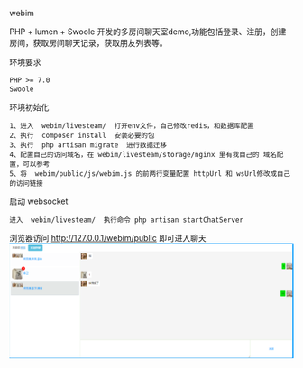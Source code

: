 webim

PHP + lumen + Swoole 开发的多房间聊天室demo,功能包括登录、注册，创建房间，获取房间聊天记录，获取朋友列表等。

 
环境要求

    PHP >= 7.0
    Swoole
    
环境初始化

    1、进入  webim/livesteam/  打开env文件，自己修改redis，和数据库配置
    2、执行  composer install  安装必要的包
    3、执行  php artisan migrate  进行数据迁移
    4、配置自己的访问域名，在 webim/livesteam/storage/nginx 里有我自己的 域名配置，可以参考
    5、将  webim/public/js/webim.js 的前两行变量配置 httpUrl 和 wsUrl修改成自己的访问链接
    
    
       
启动 websocket

    进入  webim/livesteam/  执行命令 php artisan startChatServer


浏览器访问 http://127.0.0.1/webim/public  即可进入聊天
![Image text](https://github.com/baijingqi/webim/blob/master/demo.png)


